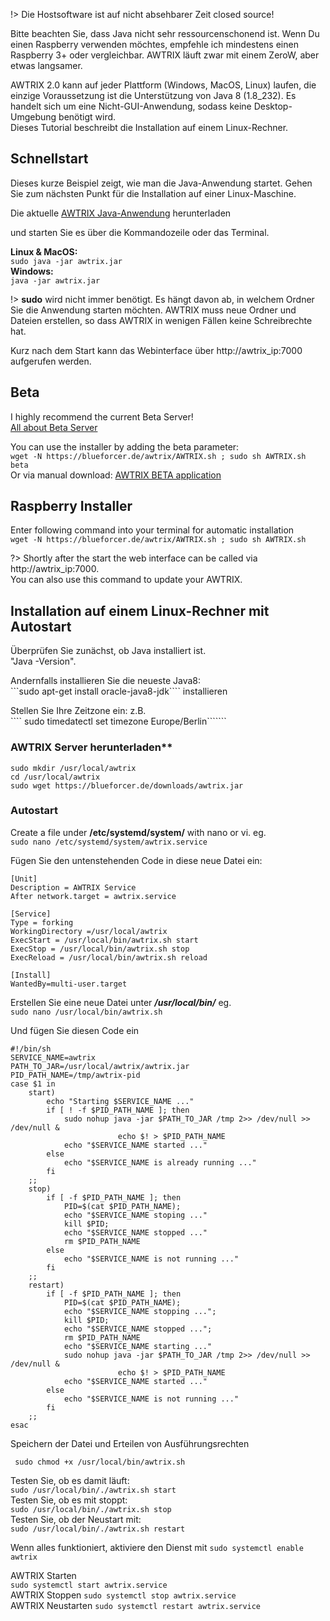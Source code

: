 !> Die Hostsoftware ist auf nicht absehbarer Zeit closed source!

Bitte beachten Sie, dass Java nicht sehr ressourcenschonend ist.
Wenn Du einen Raspberry verwenden möchtes, empfehle ich mindestens einen Raspberry 3+ oder vergleichbar. AWTRIX läuft zwar mit einem ZeroW, aber etwas langsamer. 


AWTRIX 2.0 kann auf jeder Plattform (Windows, MacOS, Linux) laufen, die einzige Voraussetzung ist die Unterstützung von Java 8 (1.8_232). Es handelt sich um eine Nicht-GUI-Anwendung, sodass keine Desktop-Umgebung benötigt wird.   
Dieses Tutorial beschreibt die Installation auf einem Linux-Rechner.  


## Schnellstart
Dieses kurze Beispiel zeigt, wie man die Java-Anwendung startet.
Gehen Sie zum nächsten Punkt für die Installation auf einer Linux-Maschine.

Die aktuelle [AWTRIX Java-Anwendung](https://blueforcer.de/awtrix/beta/awtrix.jar)
 herunterladen

 und starten Sie es über die Kommandozeile oder das Terminal. 

**Linux & MacOS:**    
 ``` sudo java -jar awtrix.jar ```      
 **Windows:**    
 ``` java -jar awtrix.jar ```

   
!> **sudo** wird nicht immer benötigt. Es hängt davon ab, in welchem Ordner Sie die Anwendung starten möchten. AWTRIX muss neue Ordner und Dateien erstellen, so dass AWTRIX in wenigen Fällen keine Schreibrechte hat.

Kurz nach dem Start kann das Webinterface über http://awtrix_ip:7000 aufgerufen werden.

## Beta
I highly recommend the current Beta Server!  
[All about Beta Server](https://forum.blueforcer.de/d/295)  

You can use the installer by adding the beta parameter:  
 ```wget -N https://blueforcer.de/awtrix/AWTRIX.sh ; sudo sh AWTRIX.sh beta```  
Or via manual download: [AWTRIX BETA application](https://blueforcer.de/beta/awtrix.jar)  



## Raspberry Installer
Enter following command into your terminal for automatic installation  
 ```wget -N https://blueforcer.de/awtrix/AWTRIX.sh ; sudo sh AWTRIX.sh```

?> Shortly after the start the web interface can be called via http://awtrix_ip:7000.  
You can also use this command to update your AWTRIX.  




## Installation auf einem Linux-Rechner mit Autostart


Überprüfen Sie zunächst, ob Java installiert ist.  
"Java -Version".  
  
Andernfalls installieren Sie die neueste Java8:  
```sudo apt-get install oracle-java8-jdk```` installieren  

Stellen Sie Ihre Zeitzone ein: z.B.  
```` sudo timedatectl set timezone Europe/Berlin```````  


### AWTRIX Server herunterladen**

```sudo mkdir /usr/local/awtrix```  
```cd /usr/local/awtrix```    
```sudo wget https://blueforcer.de/downloads/awtrix.jar```  


### Autostart

Create a file under  **/etc/systemd/system/** with nano or vi. eg.  
```sudo nano /etc/systemd/system/awtrix.service```  
  
Fügen Sie den untenstehenden Code in diese neue Datei ein:

```
[Unit]
Description = AWTRIX Service
After network.target = awtrix.service

[Service]
Type = forking
WorkingDirectory =/usr/local/awtrix
ExecStart = /usr/local/bin/awtrix.sh start
ExecStop = /usr/local/bin/awtrix.sh stop
ExecReload = /usr/local/bin/awtrix.sh reload

[Install]
WantedBy=multi-user.target
```



Erstellen Sie eine neue Datei unter ***/usr/local/bin/*** eg.   
```sudo nano /usr/local/bin/awtrix.sh```  
  
Und fügen Sie diesen Code ein

```
#!/bin/sh
SERVICE_NAME=awtrix
PATH_TO_JAR=/usr/local/awtrix/awtrix.jar
PID_PATH_NAME=/tmp/awtrix-pid
case $1 in
    start)
        echo "Starting $SERVICE_NAME ..."
        if [ ! -f $PID_PATH_NAME ]; then
            sudo nohup java -jar $PATH_TO_JAR /tmp 2>> /dev/null >> /dev/null &
                        echo $! > $PID_PATH_NAME
            echo "$SERVICE_NAME started ..."
        else
            echo "$SERVICE_NAME is already running ..."
        fi
    ;;
    stop)
        if [ -f $PID_PATH_NAME ]; then
            PID=$(cat $PID_PATH_NAME);
            echo "$SERVICE_NAME stoping ..."
            kill $PID;
            echo "$SERVICE_NAME stopped ..."
            rm $PID_PATH_NAME
        else
            echo "$SERVICE_NAME is not running ..."
        fi
    ;;
    restart)
        if [ -f $PID_PATH_NAME ]; then
            PID=$(cat $PID_PATH_NAME);
            echo "$SERVICE_NAME stopping ...";
            kill $PID;
            echo "$SERVICE_NAME stopped ...";
            rm $PID_PATH_NAME
            echo "$SERVICE_NAME starting ..."
            sudo nohup java -jar $PATH_TO_JAR /tmp 2>> /dev/null >> /dev/null &
                        echo $! > $PID_PATH_NAME
            echo "$SERVICE_NAME started ..."
        else
            echo "$SERVICE_NAME is not running ..."
        fi
    ;;
esac
```

Speichern der Datei und Erteilen von Ausführungsrechten

``` sudo chmod +x /usr/local/bin/awtrix.sh``` 

Testen Sie, ob es damit läuft:  
```sudo /usr/local/bin/./awtrix.sh start```     
Testen Sie, ob es mit stoppt:   
```sudo /usr/local/bin/./awtrix.sh stop```     
Testen Sie, ob der Neustart mit:  
```sudo /usr/local/bin/./awtrix.sh restart```     

Wenn alles funktioniert, aktiviere den Dienst mit 
```sudo systemctl enable awtrix``` 


AWTRIX Starten  
```sudo systemctl start awtrix.service ```  
AWTRIX Stoppen 
```sudo systemctl stop awtrix.service```   
AWTRIX Neustarten
```sudo systemctl restart awtrix.service``` 